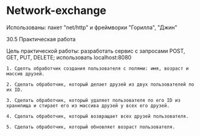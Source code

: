 # Network-exchange
Использованы: пакет "net/http" и фреймворки "Горилла", "Джин"

30.5 Практическая работа

Цель практической работы: 
разработать сервис с запросами POST, GET, PUT, DELETE;
использовать localhost:8080

    1. Сделть обработчик создания пользователя с полями: имя, возраст и массив друзей.
    
    2. Сделать обработчик, который делает друзей из двух пользователей по их ID.
        
    3. Сделать обработчик, который удаляет пользователя по его ID из хранилища и стирает его из массива друзей у всех его друзей.
       
    4. Сделать обработчик, который возвращает всех друзей пользователя.
       
    5. Сделать обработчик, который обновляет возраст пользователя.
